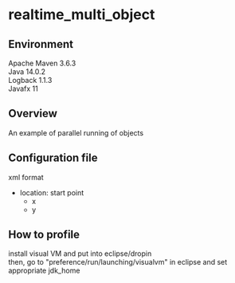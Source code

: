 # realtime_multi_object
## Environment
Apache Maven 3.6.3 <br>
Java 14.0.2 <br>
Logback 1.1.3 <br>
Javafx 11 <br>

## Overview
An example of parallel running of objects

## Configuration file
xml format
* location: start point
    * x
    * y

    
## How to profile
install visual VM and put into eclipse/dropin <br>
then, go to "preference/run/launching/visualvm" in eclipse and set appropriate jdk_home